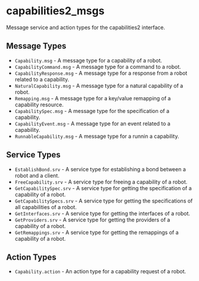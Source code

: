 # capabilities2_msgs

Message service and action types for the capabilities2 interface.

## Message Types

- `Capability.msg` - A message type for a capability of a robot.
- `CapabilityCommand.msg` - A message type for a command to a robot.
- `CapabilityResponse.msg` - A message type for a response from a robot related to a capability.
- `NaturalCapability.msg` - A message type for a natural capability of a robot.
- `Remapping.msg` - A message type for a key/value remapping of a capability resource.
- `CapabilitySpec.msg` - A message type for the specification of a capability.
- `CapabilityEvent.msg` - A message type for an event related to a capability.
- `RunnableCapability.msg` - A message type for a runnin a capability.

## Service Types

- `EstablishBond.srv` - A service type for establishing a bond between a robot and a client.
- `FreeCapability.srv` - A service type for freeing a capability of a robot.
- `GetCapabilitySpec.srv` - A service type for getting the specification of a capability of a robot.
- `GetCapabilitySpecs.srv` - A service type for getting the specifications of all capabilities of a robot.
- `GetInterfaces.srv` - A service type for getting the interfaces of a robot.
- `GetProviders.srv` - A service type for getting the providers of a capability of a robot.
- `GetRemappings.srv` - A service type for getting the remappings of a capability of a robot.

## Action Types

- `Capability.action` - An action type for a capability request of a robot.
